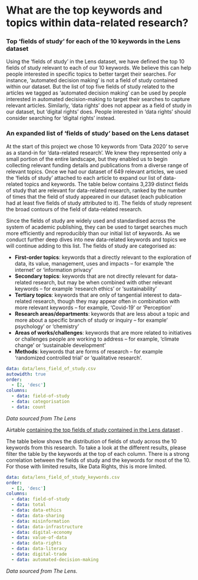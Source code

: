 # What are the top keywords and topics within data-related research?
### Top ‘fields of study’ for each of the 10 keywords in the Lens dataset

Using the ‘fields of study’ in the Lens dataset, we have defined the top 10 fields of study relevant to each of our 10 keywords. We believe this can help people interested in specific topics to better target their searches. For instance, ‘automated decision making’ is not a field of study contained within our dataset. But the list of top five fields of study related to the articles we tagged as ‘automated decision making’ can be used by people interested in automated decision-making to target their searches to capture relevant articles. Similarly, ‘data rights’ does not appear as a field of study in our dataset, but ‘digital rights’ does. People interested in ‘data rights’ should consider searching for ‘digital rights’ instead.

### An expanded list of ‘fields of study’ based on the Lens dataset

At the start of this project we chose 10 keywords from ‘Data 2020’ to serve as a stand-in for ‘data-related research’. We knew they represented only a small portion of the entire landscape, but they enabled us to begin collecting relevant funding details and publications from a diverse range of relevant topics. Once we had our dataset of 649 relevant articles, we used the ‘fields of study’ attached to each article to expand our list of data-related topics and keywords. The table below contains 3,239 distinct fields of study that are relevant for data-related research, ranked by the number of times that the field of study appeared in our dataset (each publication had at least five fields of study attributed to it). The fields of study represent the broad contours of the field of data-related research. 

Since the fields of study are widely used and standardised across the system of academic publishing, they can be used to target searches much more efficiently and reproducibly than our initial list of keywords. As we conduct further deep dives into new data-related keywords and topics we will continue adding to this list. The fields of study are categorised as:
* **First-order topics**: keywords that a directly relevant to the exploration of data, its value, management, uses and impacts – for example ‘the internet’ or ‘information privacy’
* **Secondary topics**: keywords that are not directly relevant for data-related research, but may be when combined with other relevant keywords – for example ‘research ethics’ or ‘sustainability’
* **Tertiary topics**: keywords that are only of tangential interest to data-related research, though they may appear often in combination with more relevant keywords – for example, ‘Covid-19’ or ‘Perception’
* **Research areas/departments**: keywords that are less about a topic and more about a specific branch of study or inquiry – for example‘ psychology’ or ‘chemistry’
* **Areas of works/challenges**: keywords that are more related to initiatives or challenges people are working to address – for example, ‘climate change’ or ‘sustainable development’
* **Methods**: keywords that are forms of research – for example ‘randomized controlled trial’ or ‘qualitative research’.

```yaml table
data: data/lens_field_of_study.csv
autowidth: true
order:
  - [2, 'desc']
columns:
  - data: field-of-study
  - data: categorisation
  - data: count
```
*Data sourced from The Lens*

Airtable [containing the top fields of study contained in the Lens dataset](https://airtable.com/shrFimne7d1FfrShz) .

The table below shows the distribution of fields of study across the 10 keywords from this research. To take a look at the different results, please filter the table by the keywords at the top of each column. There is a strong correlation between the fields of study and the keywords for most of the 10. For those with limited results, like Data Rights, this is more limited. 

```yaml table
data: data/lens_field_of_study_keywords.csv
order:
  - [2, 'desc']
columns:
  - data: field-of-study
  - data: total
  - data: data-ethics
  - data: data-sharing
  - data: misinformation
  - data: data-infrastructure
  - data: digital-economy
  - data: value-of-data
  - data: data-rights
  - data: data-literacy
  - data: digital-trade
  - data: automated-decision-making
```
*Data sourced from The Lens.*